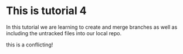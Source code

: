 # This is tutorial 4

In this tutorial we are learning to create and merge branches as well as including the untracked files into our local repo.

this is a conflicting!
